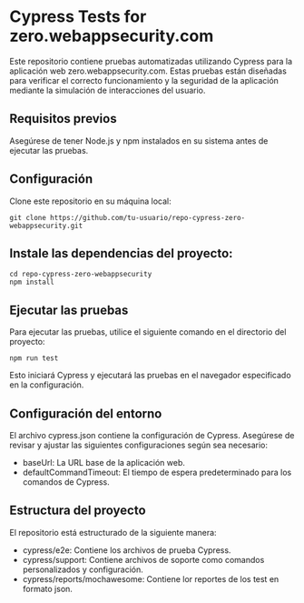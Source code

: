 # Cypress Tests for zero.webappsecurity.com

Este repositorio contiene pruebas automatizadas utilizando Cypress para la aplicación web zero.webappsecurity.com. Estas pruebas están diseñadas para verificar el correcto funcionamiento y la seguridad de la aplicación mediante la simulación de interacciones del usuario.

## Requisitos previos

Asegúrese de tener Node.js y npm instalados en su sistema antes de ejecutar las pruebas.

## Configuración

Clone este repositorio en su máquina local:

~~~
git clone https://github.com/tu-usuario/repo-cypress-zero-webappsecurity.git
~~~

## Instale las dependencias del proyecto:

~~~
cd repo-cypress-zero-webappsecurity
npm install
~~~

## Ejecutar las pruebas

Para ejecutar las pruebas, utilice el siguiente comando en el directorio del proyecto:

~~~
npm run test
~~~

Esto iniciará Cypress y ejecutará las pruebas en el navegador especificado en la configuración.

## Configuración del entorno

El archivo cypress.json contiene la configuración de Cypress. Asegúrese de revisar y ajustar las siguientes configuraciones según sea necesario:

* baseUrl: La URL base de la aplicación web.
* defaultCommandTimeout: El tiempo de espera predeterminado para los comandos de Cypress.

## Estructura del proyecto

El repositorio está estructurado de la siguiente manera:

* cypress/e2e: Contiene los archivos de prueba Cypress.
* cypress/support: Contiene archivos de soporte como comandos personalizados y configuración.
* cypress/reports/mochawesome: Contiene lor reportes de los test en formato json.